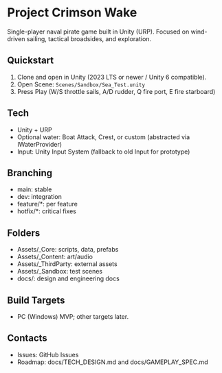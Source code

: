 # Project Crimson Wake

Single-player naval pirate game built in Unity (URP). Focused on wind-driven sailing, tactical broadsides, and exploration.

## Quickstart
1) Clone and open in Unity (2023 LTS or newer / Unity 6 compatible).
2) Open Scene: `Scenes/Sandbox/Sea_Test.unity`
3) Press Play (W/S throttle sails, A/D rudder, Q fire port, E fire starboard)

## Tech
- Unity + URP
- Optional water: Boat Attack, Crest, or custom (abstracted via IWaterProvider)
- Input: Unity Input System (fallback to old Input for prototype)

## Branching
- main: stable
- dev: integration
- feature/*: per feature
- hotfix/*: critical fixes

## Folders
- Assets/_Core: scripts, data, prefabs
- Assets/_Content: art/audio
- Assets/_ThirdParty: external assets
- Assets/_Sandbox: test scenes
- docs/: design and engineering docs

## Build Targets
- PC (Windows) MVP; other targets later.

## Contacts
- Issues: GitHub Issues
- Roadmap: docs/TECH_DESIGN.md and docs/GAMEPLAY_SPEC.md